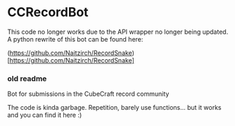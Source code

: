 # CCRecordBot
This code no longer works due to the API wrapper no longer being updated. A python rewrite of this bot can be found here:

(https://github.com/Naitzirch/RecordSnake)[https://github.com/Naitzirch/RecordSnake]

### old readme
Bot for submissions in the CubeCraft record community

The code is kinda garbage. Repetition, barely use functions...
but it works and you can find it here :)
